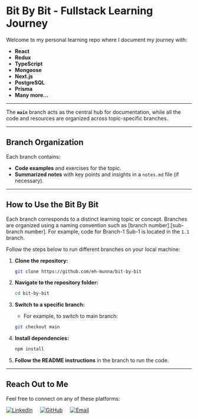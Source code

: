 # **Bit By Bit** - Fullstack Learning Journey

Welcome to my personal learning repo where I document my journey with:

- **React**
- **Redux**
- **TypeScript**
- **Mongoose**
- **Next.js**
- **PostgreSQL**
- **Prisma**
- **Many more...**

---

The **`main`** branch acts as the central hub for documentation, while all the code and resources are organized across topic-specific branches.

---

## **Branch Organization**

Each branch contains:

- **Code examples** and exercises for the topic.
- **Summarized notes** with key points and insights in a `notes.md` file (if necessary).

---

## **How to Use the Bit By Bit**

Each branch corresponds to a distinct learning topic or concept. Branches are organized using a naming convention such as [branch number].[sub-branch number]. For example, code for Branch-1 Sub-1 is located in the `1.1` branch.

Follow the steps below to run different branches on your local machine:

1. **Clone the repository:**

   ```bash
   git clone https://github.com/eh-munna/bit-by-bit
   ```

2. **Navigate to the repository folder:**

   ```bash
   cd bit-by-bit
   ```

3. **Switch to a specific branch:**

   - For example, to switch to main branch:

   ```bash
   git checkout main
   ```

4. **Install dependencies:**

   ```bash
   npm install
   ```

5. **Follow the README instructions** in the branch to run the code.

---

## **Reach Out to Me**

Feel free to connect on any of these platforms:

<div style="display: flex; gap: 20px;">
   <a href="https://www.linkedin.com/in/eh-munna/">
      <img src="https://img.shields.io/badge/LinkedIn-%230A66C2?style=flat&logo=linkedin&logoColor=white" alt="LinkedIn">
   </a>
   <a href="https://github.com/eh-munna">
      <img src="https://img.shields.io/badge/GitHub-%23121011?style=flat&logo=github&logoColor=white" alt="GitHub">
   </a>
   <a href="mailto:emran.h.munna@gmail.com">
      <img src="https://img.shields.io/badge/emran.h.munna@gmail.com-%23D14836?style=flat&logo=gmail&logoColor=white" alt="Email">
   </a>
</div>
